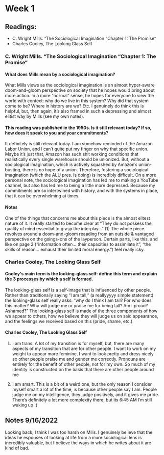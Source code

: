 # Week 1

## Readings:

- C. Wright Mills. “The Sociological Imagination “Chapter 1: The Promise”
- Charles Cooley, The Looking Glass Self

### C. Wright Mills. “The Sociological Imagination “Chapter 1: The Promise”

#### What does Mills mean by a sociological imagination?

What Mills views as the sociological imagination is an almost hyper-aware doom-and-gloom
perspective on society that he hopes would bring about more action. In a more “normal” sense,
he hopes for everyone to view the world with context: why do we live in this system? Why did
that system come to be? Where in history are we? Etc. I genuinely do think this is helpful, but,
then again, it’s also framed in such a depressing and almost elitist way by Mills (see my own
notes).

#### This reading was published in the 1950s. Is it still relevant today? If so, how does it speak to you and your commitments?

It definitely is still relevant today. I am somehow reminded of the Amazon Labor Union, and I
can’t quite put my finger on why that specific union. Maybe it’s just that, Amazon has such
shit working conditions that realistically every single warehouse should be unionized. But,
without a sociological imagination, which is actively squashed by Amazon’s union-busting,
there is no hope of a union. Therefore, fostering a sociological imagination (which the ALU
pres. Is doing) is incredibly difficult. On a more personal note, the sociological imagination
has led me to making a YouTube channel, but also has led me to being a little more depressed.
Because my commitments are so intertwined with history, and with the systems in place, that it
can be overwhelming at times.

#### Notes

One of the things that concerns me about this piece is the almost elitest nature of it. It really
started to become clear at “They do not possess the quality of mind essential to grasp the
interplay…” (1) The whole piece revolves around a doom-and-gloom reaading from an outside
& vantaged perspective on the goings-ons of the layperson. Certain parts, like this, and like on
page 2 (“information often… their capacities to assimilate it”, “the skills of reason… exhaust
their limited moral energy.”) feel really icky.

### Charles Cooley, The Looking Glass Self

#### Cooley's main term is the looking-glass self: define this term and explain the 3 processes by which a self is formed.

The looking-glass self is a self-image that is influenced by other people. Rather than traditionally saying “I am tall,” (a reallyyyyy simple statement) the looking-glass self really asks: “why do I think I am tall? For who does this matter? Who will judge me or praise me for being tall? Am I proud? Ashamed?” The looking-glass self is made of the three components of how we appear to others, how we believe they will judge us on said appearance, and the feelings we received based on this (pride, shame, etc.).

#### Charles Cooley, The Looking Glass Self

1. I am trans. A lot of my transition is for myself, but, there are many aspects of my transition
   that are for other people. I want to work on my weight to appear more feminine, I want to look
   pretty and dress nicely so other people praise me and gender me correctly. Pronouns are
   entirely for the benefit of other people, not for my own. So much of my identity is constructed
   on the basis that there are other people around me

2. I am smart. This is a bit of a weird one, but the only reason I consider myself smart a lot of
   the time, is because other people say I am. People judge me on my intelligence, they judge
   positively, and it gives me pride. There’s definitely a lot more complexity there, but its 6:45 AM I’m still waking up :(

## Notes 9/16/2022

Looking back, I think I was too harsh on Mills. I genuinely believe that the ideas he espouses of looking at life from a more sociological lens is incredibly valuable, but I believe the ways in which he writes about it are kind of bad.
